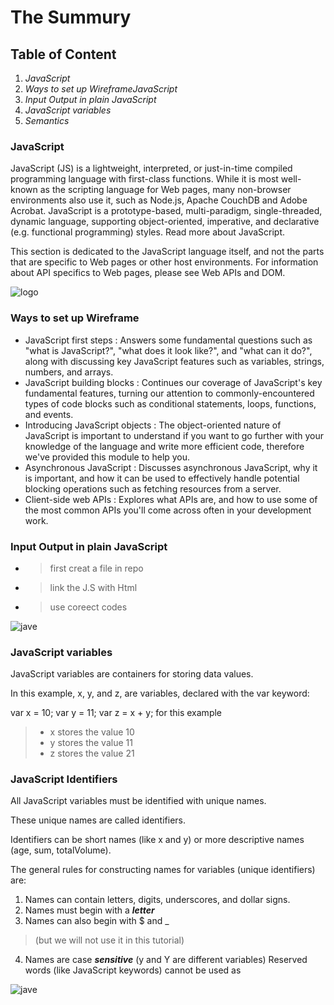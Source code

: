 # The Summury
## Table of  Content
1. *JavaScript*
2. *Ways to set up WireframeJavaScript*
3. *Input Output in plain JavaScript*
4. *JavaScript variables*
5. *Semantics*

###  JavaScript
JavaScript (JS) is a lightweight, interpreted, or just-in-time compiled programming language with first-class functions. While it is most well-known as the scripting language for Web pages, many non-browser environments also use it, such as Node.js, Apache CouchDB and Adobe Acrobat. JavaScript is a prototype-based, multi-paradigm, single-threaded, dynamic language, supporting object-oriented, imperative, and declarative (e.g. functional programming) styles. Read more about JavaScript.

This section is dedicated to the JavaScript language itself, and not the parts that are specific to Web pages or other host environments. For information about API specifics to Web pages, please see Web APIs and DOM.



![logo](https://upload.wikimedia.org/wikipedia/commons/thumb/9/99/Unofficial_JavaScript_logo_2.svg/2048px-Unofficial_JavaScript_logo_2.svg.png)

### Ways to set up Wireframe
* JavaScript first steps
:
Answers some fundamental questions such as "what is JavaScript?", "what does it look like?", and "what can it do?", along with discussing key JavaScript features such as variables, strings, numbers, and arrays.
* JavaScript building blocks
: Continues our coverage of JavaScript's key fundamental features, turning our attention to commonly-encountered types of code blocks such as conditional statements, loops, functions, and events.
* Introducing JavaScript objects
: The object-oriented nature of JavaScript is important to understand if you want to go further with your knowledge of the language and write more efficient code, therefore we've provided this module to help you.
* Asynchronous JavaScript
: Discusses asynchronous JavaScript, why it is important, and how it can be used to effectively handle potential blocking operations such as fetching resources from a server.
* Client-side web APIs
: Explores what APIs are, and how to use some of the most common APIs you'll come across often in your development work.


###  Input Output in plain JavaScript 
* > first creat a file in repo
* > link the J.S with Html
* > use coreect codes


![jave](https://uploads.sitepoint.com/wp-content/uploads/2016/02/1454391016angular2-components-inputs-and-outputs03-inputs-outputs-properties-component-decorator.png)
 
 
 



###  JavaScript variables
JavaScript variables are containers for storing data values.

In this example, x, y, and z, are variables, declared with the var keyword:

var x = 10;
var y = 11;
var z = x + y; 
for this example
 >* x stores the value 10
> * y stores the value 11
> * z stores the value 21



### JavaScript Identifiers
All JavaScript variables must be identified with unique names.

These unique names are called identifiers.

Identifiers can be short names (like x and y) or more descriptive names (age, sum, totalVolume).

The general rules for constructing names for variables (unique identifiers) are:

1. Names can contain letters, digits, underscores, and dollar signs.
2. Names must begin with a ***letter***
3. Names can also begin with $ and _ 
> (but we will not use it in this tutorial)
4. Names are case ***sensitive*** (y and Y are different variables)
Reserved words (like JavaScript keywords) cannot be used as 

![jave](https://images.slideplayer.com/26/8419278/slides/slide_29.jpg)